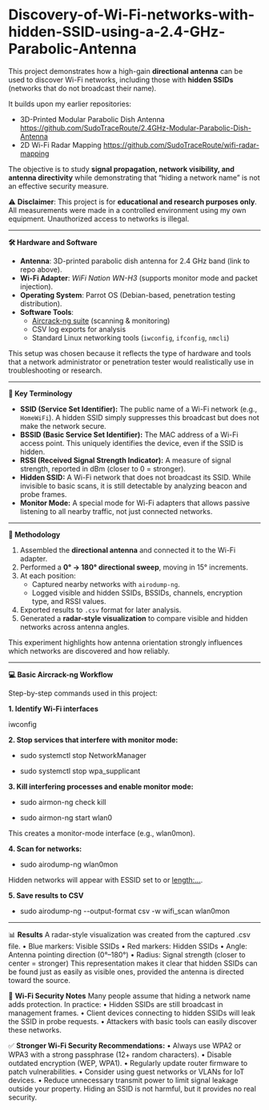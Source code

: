# Discovery-of-Wi-Fi-networks-with-hidden-SSID-using-a-2.4-GHz-Parabolic-Antenna
This project demonstrates how a high-gain **directional antenna** can be used to discover Wi-Fi networks, including those with **hidden SSIDs** (networks that do not broadcast their name).  


It builds upon my earlier repositories:  
- 3D-Printed Modular Parabolic Dish Antenna  https://github.com/SudoTraceRoute/2.4GHz-Modular-Parabolic-Dish-Antenna
- 2D Wi-Fi Radar Mapping  https://github.com/SudoTraceRoute/wifi-radar-mapping  

The objective is to study **signal propagation, network visibility, and antenna directivity** while demonstrating that “hiding a network name” is not an effective security measure.  

⚠️ **Disclaimer**: This project is for **educational and research purposes only**. All measurements were made in a controlled environment using my own equipment. Unauthorized access to networks is illegal.

---

**🛠️ Hardware and Software**

- **Antenna**: 3D-printed parabolic dish antenna for 2.4 GHz band (link to repo above).  
- **Wi-Fi Adapter**: *WiFi Nation WN-H3* (supports monitor mode and packet injection).  
- **Operating System**: Parrot OS (Debian-based, penetration testing distribution).  
- **Software Tools**:  
  - [Aircrack-ng suite](https://www.aircrack-ng.org/) (scanning & monitoring)  
  - CSV log exports for analysis  
  - Standard Linux networking tools (`iwconfig`, `ifconfig`, `nmcli`)  

This setup was chosen because it reflects the type of hardware and tools that a network administrator or penetration tester would realistically use in troubleshooting or research.

---

**📡 Key Terminology**

- **SSID (Service Set Identifier):** The public name of a Wi-Fi network (e.g., `HomeWiFi`). A hidden SSID simply suppresses this broadcast but does not make the network secure.  
- **BSSID (Basic Service Set Identifier):** The MAC address of a Wi-Fi access point. This uniquely identifies the device, even if the SSID is hidden.  
- **RSSI (Received Signal Strength Indicator):** A measure of signal strength, reported in dBm (closer to 0 = stronger).  
- **Hidden SSID:** A Wi-Fi network that does not broadcast its SSID. While invisible to basic scans, it is still detectable by analyzing beacon and probe frames.  
- **Monitor Mode:** A special mode for Wi-Fi adapters that allows passive listening to all nearby traffic, not just connected networks.  

---

**🔧 Methodology**

1. Assembled the **directional antenna** and connected it to the Wi-Fi adapter.  
2. Performed a **0° → 180° directional sweep**, moving in 15° increments.  
3. At each position:  
   - Captured nearby networks with `airodump-ng`.  
   - Logged visible and hidden SSIDs, BSSIDs, channels, encryption type, and RSSI values.  
4. Exported results to `.csv` format for later analysis.  
5. Generated a **radar-style visualization** to compare visible and hidden networks across antenna angles.  

This experiment highlights how antenna orientation strongly influences which networks are discovered and how reliably.

---

**💻 Basic Aircrack-ng Workflow**

Step-by-step commands used in this project:

**1. Identify Wi-Fi interfaces**

iwconfig


**2. Stop services that interfere with monitor mode:**

- sudo systemctl stop NetworkManager

- sudo systemctl stop wpa_supplicant


**3. Kill interfering processes and enable monitor mode:**

- sudo airmon-ng check kill

- sudo airmon-ng start wlan0

This creates a monitor-mode interface (e.g., wlan0mon).


**4. Scan for networks:**

- sudo airodump-ng wlan0mon

Hidden networks will appear with ESSID set to <hidden> or <length:…>.


**5. Save results to CSV**
- sudo airodump-ng --output-format csv -w wifi_scan wlan0mon

---

📊 **Results**
A radar-style visualization was created from the captured .csv file.
    • Blue markers: Visible SSIDs
    • Red markers: Hidden SSIDs
    • Angle: Antenna pointing direction (0°–180°)
    • Radius: Signal strength (closer to center = stronger)
This representation makes it clear that hidden SSIDs can be found just as easily as visible ones, provided the antenna is directed toward the source.


🔐 **Wi-Fi Security Notes**
Many people assume that hiding a network name adds protection. In practice:
    • Hidden SSIDs are still broadcast in management frames.
    • Client devices connecting to hidden SSIDs will leak the SSID in probe requests.
    • Attackers with basic tools can easily discover these networks.
    
✅ **Stronger Wi-Fi Security Recommendations:**
    • Always use WPA2 or WPA3 with a strong passphrase (12+ random characters).
    • Disable outdated encryption (WEP, WPA1).
    • Regularly update router firmware to patch vulnerabilities.
    • Consider using guest networks or VLANs for IoT devices.
    • Reduce unnecessary transmit power to limit signal leakage outside your property.
Hiding an SSID is not harmful, but it provides no real security.




